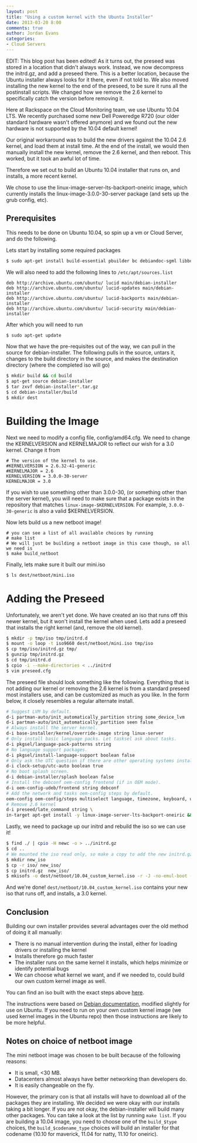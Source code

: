 ```yaml
---
layout: post
title: "Using a custom kernel with the Ubuntu Installer"
date: 2013-03-20 8:00
comments: true
author: Jordan Evans 
categories: 
- Cloud Servers
---
```

EDIT: This blog post has been edited! As it turns out, the preseed was stored in a location that didn't always work. Instead, we now decompress the initrd.gz, and add a preseed there. This is a better location, because the Ubuntu installer always looks for it there, even if not told to. We also moved installing the new kernel to the end of the preseed, to be sure it runs all the postinstall scripts. We changed how we remove the 2.6 kernel to specifically catch the version before removing it.

Here at Rackspace on the Cloud Monitoring team, we use Ubuntu 10.04 LTS. We recently purchased some new Dell Poweredge R720 (our older standard hardware wasn't offered anymore) and we found out the new hardware is not supported by the 10.04 default kernel!

Our original workaround was to build the new drivers against the 10.04 2.6 kernel, and load them at install time. At the end of the install, we would then manually install the new kernel, remove the 2.6 kernel, and then reboot. This worked, but it took an awful lot of time.

Therefore we set out to build an Ubuntu 10.04 installer that runs on, and installs, a more recent kernel.

<!-- more -->

We chose to use the linux-image-server-lts-backport-oneiric image, which currently installs the linux-image-3.0.0-30-server package (and sets up the grub config, etc).
 
## Prerequisites

This needs to be done on Ubuntu 10.04, so spin up a vm or Cloud Server, and do the following.

Lets start by installing some required packages

```bash
$ sudo apt-get install build-essential pbuilder bc debiandoc-sgml libbogl-dev glibc-pic libslang2-pic libnewt-pic genext2fs mklibs genisoimage dosfstools syslinux tofrodos mtools po4a bf-utf-source fakeroot crash kexec-tools makedumpfile kernel-wedge
``` 

We will also need to add the following lines to `/etc/apt/sources.list`

```
deb http://archive.ubuntu.com/ubuntu/ lucid main/debian-installer
deb http://archive.ubuntu.com/ubuntu/ lucid-updates main/debian-installer
deb http://archive.ubuntu.com/ubuntu/ lucid-backports main/debian-installer
deb http://archive.ubuntu.com/ubuntu/ lucid-security main/debian-installer
```

After which you will need to run

```bash
$ sudo apt-get update
```

Now that we have the pre-requisites out of the way, we can pull in the source for debian-installer. The following pulls in the source, untars it, changes to the build directory in the source, and makes the destination directory (where the completed iso will go)

```bash
$ mkdir build && cd build
$ apt-get source debian-installer
$ tar zxvf debian-installer*.tar.gz
$ cd debian-installer/build
$ mkdir dest
```

# Building the Image

Next we need to modify a config file, config/amd64.cfg. We need to change the KERNELVERSION and KERNELMAJOR to reflect our wish for a 3.0 kernel. Change it from

```
# The version of the kernel to use.
#KERNELVERSION = 2.6.32-41-generic
#KERNELMAJOR = 2.6
KERNELVERSION = 3.0.0-30-server
KERNELMAJOR = 3.0
```

If you wish to use something other than 3.0.0-30, (or something other than the server kernel), you will need to make sure that a package exists in the repository that matches `linux-image-$KERNELVERSION`. For example, `3.0.0-30-generic` is also a valid $KERNELVERSION.

Now lets build us a new netboot image!

```
# you can see a list of all available choices by running
# make list
# We will just be building a netboot image in this case though, so all we need is
$ make build_netboot
```

Finally, lets make sure it built our mini.iso

```bash
$ ls dest/netboot/mini.iso
```

# Adding the Preseed
Unfortunately, we aren't yet done. We have created an iso that runs off this newer kernel, but it won't install the kernel when used. Lets add a preseed that installs the right kernel (and, remove the old kernel).

```bash
$ mkdir -p tmp/iso tmp/initrd.d
$ mount -o loop -t iso9660 dest/netboot/mini.iso tmp/iso
$ cp tmp/iso/initrd.gz tmp/
$ gunzip tmp/initrd.gz
$ cd tmp/initrd.d
$ cpio -i --make-directories < ../initrd
$ vim preseed.cfg
```

The preseed file should look something like the following. Everything that is not adding our kernel or removing the 2.6 kernel is from a standard preseed most installers use, and can be customized as much as you like. In the form below, it closely resembles a regular alternate install.

```bash
# Suggest LVM by default.
d-i partman-auto/init_automatically_partition string some_device_lvm
d-i partman-auto/init_automatically_partition seen false
# Always install the server kernel.
d-i base-installer/kernel/override-image string linux-server
# Only install basic language packs. Let tasksel ask about tasks.
d-i pkgsel/language-pack-patterns string
# No language support packages.
d-i pkgsel/install-language-support boolean false
# Only ask the UTC question if there are other operating systems installed.
d-i clock-setup/utc-auto boolean true
# No boot splash screen.
d-i debian-installer/splash boolean false
# Install the debconf oem-config frontend (if in OEM mode).
d-i oem-config-udeb/frontend string debconf
# Add the network and tasks oem-config steps by default.
oem-config oem-config/steps multiselect language, timezone, keyboard, user, network, tasks
# Remove 2.6 kernel 
d-i preseed/late_command string \
in-target apt-get install -y linux-image-server-lts-backport-oneiric && in-target apt-get remove -y $(echo `expr match "$(in-target dpkg --get-selections | grep linux-image-2.6)" '\(linux-image-2\.6\...-..-server\)'`)
```

Lastly, we need to package up our initrd and rebuild the iso so we can use it!

```bash
$ find ./ | cpio -H newc -o > ../initrd.gz
$ cd ..
# We mounted the iso read only, so make a copy to add the new initrd.gz to
$ mkdir new_iso
$ cp -r iso/ new_iso/
$ cp initrd.gz  new_iso/
$ mkisofs -o dest/netboot/10.04_custom_kernel.iso -r -J -no-emul-boot -boot-load-size 4 -boot-info-table -b isolinux.bin -c isolinux.cat tmp/new_iso/
``` 

And we're done! `dest/netboot/10.04_custom_kernel.iso` contains your new iso that runs off, and installs, a 3.0 kernel.

## Conclusion

Building our own installer provides several advantages over the old method of doing it all manually:

* There is no manual intervention during the install, either for loading drivers or installing the kernel
* Installs therefore go much faster
* The installer runs on the same kernel it installs, which helps minimize or identify potential bugs
* We can choose what kernel we want, and if we needed to, could build our own custom kernel image as well.

You can find an iso built with the exact steps above [here](https://86fbf08e343b5d5dc177-be6096dd7b17231f28632d8c229287b5.ssl.cf2.rackcdn.com/rax_mini_10.04.iso).

The instructions were based on [Debian documentation](http://wiki.debian.org/DebianInstaller/Modify/CustomKernel), modified slightly for use on Ubuntu. If you need to run on your own custom kernel image (we used kernel images in the Ubuntu repo) then those instructions are likely to be more helpful.

## Notes on choice of netboot image

The mini netboot image was chosen to be built because of the following reasons:

* It is small, <30 MB.
* Datacenters almost always have better networking than developers do.
* It is easily changeable on the fly.

However, the primary con is that all installs will have to download all of the packages they are installing. We decided we were okay with our installs taking a bit longer. If you are not okay, the debian-installer will build many other packages. You can take a look at the list by running `make list`. If you are building a 10.04 image, you need to choose one of the `build_$type` choices, the `build_$codename_type` choices will build an installer for that codename (10.10 for maverick, 11.04 for natty, 11.10 for oneiric).
